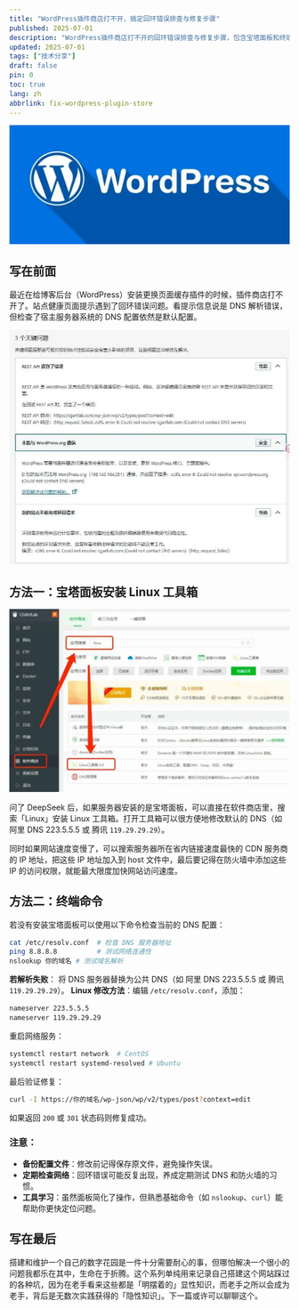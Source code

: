 ```yaml
---
title: "WordPress插件商店打不开，搞定回环错误排查与修复步骤"
published: 2025-07-01
description: "WordPress插件商店打不开的回环错误排查与修复步骤，包含宝塔面板和终端命令两种解决方案。"
updated: 2025-07-01
tags: ["技术分享"]
draft: false
pin: 0
toc: true
lang: zh
abbrlink: fix-wordpress-plugin-store
---
```

![封面](./_images/WordPress插件商店打不开，搞定回环错误排查与修复步骤-1754594730853.webp)
## 写在前面

最近在给博客后台（WordPress）安装更换页面缓存插件的时候，插件商店打不开了。站点健康页面提示遇到了回环错误问题。看提示信息说是 DNS 解析错误，但检查了宿主服务器系统的 DNS 配置依然是默认配置。

![回环错误提示](./_images/WordPress插件商店打不开，搞定回环错误排查与修复步骤-1754594749932.webp)

## 方法一：宝塔面板安装 Linux 工具箱

![宝塔面板工具箱](./_images/WordPress插件商店打不开，搞定回环错误排查与修复步骤-1754594761033.webp)

问了 DeepSeek 后，如果服务器安装的是宝塔面板，可以直接在软件商店里，搜索「Linux」安装 Linux 工具箱。打开工具箱可以很方便地修改默认的 DNS（如阿里 DNS 223.5.5.5 或 腾讯 `119.29.29.29`）。

同时如果网站速度变慢了，可以搜索服务器所在省内链接速度最快的 CDN 服务商的 IP 地址，把这些 IP 地址加入到 host 文件中，最后要记得在防火墙中添加这些 IP 的访问权限，就能最大限度加快网站访问速度。

## 方法二：终端命令

若没有安装宝塔面板可以使用以下命令检查当前的 DNS 配置：

```bash
cat /etc/resolv.conf  # 检查 DNS 服务器地址
ping 8.8.8.8          # 测试网络连通性
nslookup 你的域名 # 测试域名解析
```

**若解析失败**：
将 DNS 服务器替换为公共 DNS（如 阿里 DNS 223.5.5.5 或 腾讯 `119.29.29.29`）。
**Linux 修改方法**：编辑 `/etc/resolv.conf`，添加：

```bash
nameserver 223.5.5.5
nameserver 119.29.29.29
```

重启网络服务：

```bash
systemctl restart network  # CentOS
systemctl restart systemd-resolved # Ubuntu
```

最后验证修复：

```bash
curl -I https://你的域名/wp-json/wp/v2/types/post?context=edit
```

如果返回 `200` 或 `301` 状态码则修复成功。

### 注意：

- **备份配置文件**：修改前记得保存原文件，避免操作失误。
- **定期检查网络**：回环错误可能反复出现，养成定期测试 DNS 和防火墙的习惯。
- **工具学习**：虽然面板简化了操作，但熟悉基础命令（如 `nslookup`、`curl`）能帮助你更快定位问题。

## 写在最后

搭建和维护一个自己的数字花园是一件十分需要耐心的事，但哪怕解决一个很小的问题我都乐在其中，生命在于折腾。这个系列单纯用来记录自己搭建这个网站踩过的各种坑，因为在老手看来这些都是「明摆着的」显性知识，而老手之所以会成为老手，背后是无数次实践获得的「隐性知识」。下一篇或许可以聊聊这个。